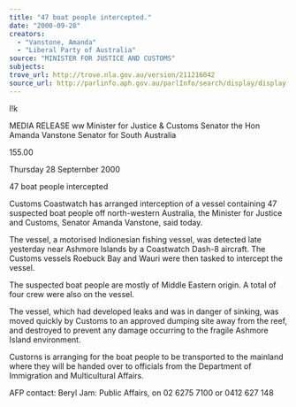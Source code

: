 ```yaml
---
title: "47 boat people intercepted."
date: "2000-09-28"
creators:
  - "Vanstone, Amanda"
  - "Liberal Party of Australia"
source: "MINISTER FOR JUSTICE AND CUSTOMS"
subjects:
trove_url: http://trove.nla.gov.au/version/211216042
source_url: http://parlinfo.aph.gov.au/parlInfo/search/display/display.w3p;query=Id%3A%22media/pressrel/GXI26%22
---
```


  l!k 

  MEDIA RELEASE   ww Minister for Justice & Customs   Senator the Hon Amanda Vanstone   Senator for South Australia 

  155.00 

  Thursday 28 Septernber 2000 

  47 boat people intercepted 

  Customs Coastwatch has arranged interception of a vessel containing 47   suspected boat people off north-western Australia, the Minister for Justice and   Customs, Senator Amanda Vanstone, said today. 

  The vessel, a motorised lndionesian fishing vessel, was detected late yesterday   near Ashmore Islands by a Coastwatch Dash-8 aircraft. The Customs vessels   Roebuck Bay and Wauri were then tasked to intercept the vessel. 

  The   suspected boat people are mostly of Middle Eastern origin. A total of four   crew were also on the vessel. 

  The vessel, which had developed leaks and was in danger of sinking, was moved   quickly by Customs to an approved dumping site away from the reef, and   destroyed to prevent any damage occurring to the fragile Ashmore Island   environment. 

  Custorns is arranging for the boat people to be transported to the mainland where   they will be handed over to officials from the Department of Immigration and   Multicultural Affairs. 

  AFP contact: Beryl Jam: Public Affairs, on 02 6275 7100 or 0412 627 148 

